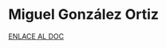 # Miguel González Ortiz

[ENLACE AL DOC](../../../static/PDFs/Commitment/Miguel%20Gonzalez%20Ortiz.pdf)
